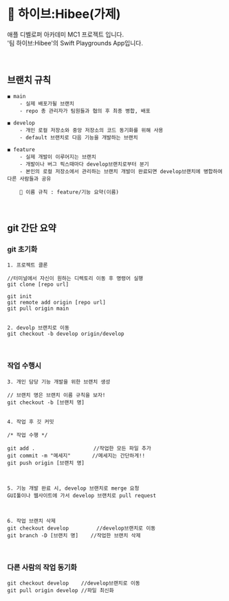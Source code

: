 # 🐝 하이브:Hibee(가제)

애플 디벨로퍼 아카데미 MC1 프로젝트 입니다.<br>
'팀 하이브:Hibee'의 Swift Playgrounds App입니다.

<br>

## 브랜치 규칙


```
◼ main
    - 실제 배포가될 브랜치
    - repo 총 관리자가 팀원들과 협의 후 최종 병합, 배포

◼ develop
    - 개인 로컬 저장소와 중앙 저장소의 코드 동기화를 위해 사용
    - default 브랜치로 다음 기능을 개발하는 브랜치

◼ feature
    - 실제 개발이 이루어지는 브랜치
    - 개발이나 버그 픽스때마다 develop브랜치로부터 분기
    - 본인의 로컬 저장소에서 관리하는 브랜치 개발이 완료되면 develop브랜치에 병합하여 다른 사람들과 공유

    🔹 이름 규칙 : feature/기능 요약(이름)
```

<br>

## git 간단 요약

### git 초기화 

```
1. 프로젝트 클론 

//터미널에서 자신이 원하는 디렉토리 이동 후 명령어 실행
git clone [repo url]

git init
git remote add origin [repo url]
git pull origin main


2. devolp 브랜치로 이동 
git checkout -b develop origin/develop
```

<br>

### 작업 수행시

```
3. 개인 담당 기능 개발을 위한 브랜치 생성 

// 브랜치 명은 브랜치 이름 규칙을 보자!
git checkout -b [브랜치 명]


4. 작업 후 깃 커밋 

/* 작업 수행 */

git add .                   //작업한 모든 파일 추가
git commit -m "메세지"       //메세지는 간단하게!!
git push origin [브랜치 명]



5. 기능 개발 완료 시, develop 브랜치로 merge 요청
GUI툴이나 웹사이트에 가서 develop 브랜치로 pull request



6. 작업 브랜치 삭제 
git checkout develop         //develop브랜치로 이동
git branch -D [브랜치 명]    //작업한 브랜치 삭제
```

<br>

### 다른 사람의 작업 동기화

```
git checkout develop    //develop브랜치로 이동
git pull origin develop //파일 최신화
```

<br>
